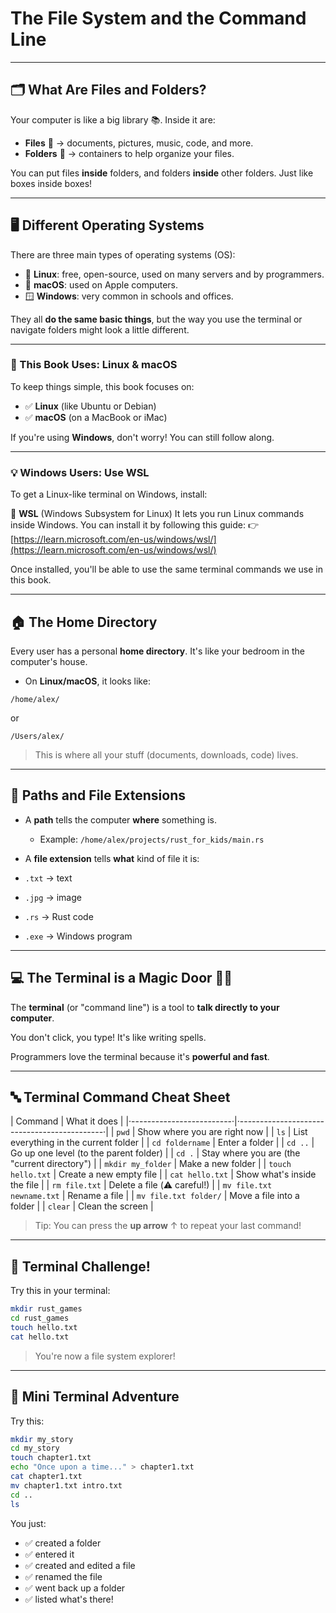 # The File System and the Command Line

---

## 🗂️ What Are Files and Folders?

Your computer is like a big library 📚. Inside it are:

- **Files** 📄 → documents, pictures, music, code, and more.
- **Folders** 📁 → containers to help organize your files.

You can put files **inside** folders, and folders **inside** other folders. Just like boxes inside boxes!

---

## 🖥️ Different Operating Systems

There are three main types of operating systems (OS):

- 🐧 **Linux**: free, open-source, used on many servers and by programmers.
- 🍎 **macOS**: used on Apple computers.
- 🪟 **Windows**: very common in schools and offices.

They all **do the same basic things**, but the way you use the terminal or navigate folders might look a little different.

---

### 📌 This Book Uses: Linux & macOS

To keep things simple, this book focuses on:

- ✅ **Linux** (like Ubuntu or Debian)
- ✅ **macOS** (on a MacBook or iMac)

If you're using **Windows**, don't worry! You can still follow along.

---

### 💡 Windows Users: Use WSL

To get a Linux-like terminal on Windows, install:

🔧 **WSL** (Windows Subsystem for Linux)
It lets you run Linux commands inside Windows.
You can install it by following this guide:
👉 [https://learn.microsoft.com/en-us/windows/wsl/](https://learn.microsoft.com/en-us/windows/wsl/)

Once installed, you'll be able to use the same terminal commands we use in this book.

---

## 🏠 The Home Directory

Every user has a personal **home directory**. It's like your bedroom in the computer's house.

- On **Linux/macOS**, it looks like:

```text
/home/alex/
```

or

```text
/Users/alex/
```

> This is where all your stuff (documents, downloads, code) lives.

---

## 📜 Paths and File Extensions

- A **path** tells the computer **where** something is.
  - Example: `/home/alex/projects/rust_for_kids/main.rs`

- A **file extension** tells **what** kind of file it is:
- `.txt` → text
- `.jpg` → image
- `.rs` → Rust code
- `.exe` → Windows program

---

## 💻 The Terminal is a Magic Door 🧙‍♂️

The **terminal** (or "command line") is a tool to **talk directly to your computer**.

You don't click, you type! It's like writing spells.

Programmers love the terminal because it's **powerful and fast**.

---

## 🔤 Terminal Command Cheat Sheet

| Command                   | What it does                                 |
|·-------------------------·|·--------------------------------------------·|
| `pwd`                     | Show where you are right now                 |
| `ls`                      | List everything in the current folder        |
| `cd foldername`           | Enter a folder                               |
| `cd ..`                   | Go up one level (to the parent folder)       |
| `cd .`                    | Stay where you are (the "current directory") |
| `mkdir my_folder`         | Make a new folder                            |
| `touch hello.txt`         | Create a new empty file                      |
| `cat hello.txt`           | Show what's inside the file                  |
| `rm file.txt`             | Delete a file (⚠️ careful!)                  |
| `mv file.txt newname.txt` | Rename a file                                |
| `mv file.txt folder/`     | Move a file into a folder                    |
| `clear`                   | Clean the screen                             |

> Tip: You can press the **up arrow** ↑ to repeat your last command!
---

## 🧭 Terminal Challenge!

Try this in your terminal:

```bash
mkdir rust_games
cd rust_games
touch hello.txt
cat hello.txt
```

> You're now a file system explorer!

---

## 🧭 Mini Terminal Adventure

Try this:

```bash
mkdir my_story
cd my_story
touch chapter1.txt
echo "Once upon a time..." > chapter1.txt
cat chapter1.txt
mv chapter1.txt intro.txt
cd ..
ls
```

You just:

- ✅ created a folder
- ✅ entered it
- ✅ created and edited a file
- ✅ renamed the file
- ✅ went back up a folder
- ✅ listed what's there!
